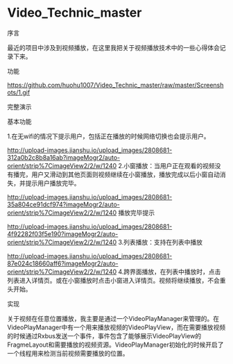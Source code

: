 # Video_Technic_master
序言

最近的项目中涉及到视频播放，在这里我把关于视频播放技术中的一些心得体会记录下来。

功能

https://github.com/huohu1007/Video_Technic_master/raw/master/Screenshots/1.gif

完整演示



基本功能

1.在无wifi的情况下提示用户，包括正在播放的时候网络切换也会提示用户。


http://upload-images.jianshu.io/upload_images/2808681-312a0b2c8b8a16ab?imageMogr2/auto-orient/strip%7CimageView2/2/w/1240
2.小窗播放：当用户正在观看的视频没有播完，用户又滑动到其他页面则视频继续在小窗播放，播放完成以后小窗自动消失，并提示用户播放完毕。


http://upload-images.jianshu.io/upload_images/2808681-35a804ce91dcf974?imageMogr2/auto-orient/strip%7CimageView2/2/w/1240
播放完毕提示


http://upload-images.jianshu.io/upload_images/2808681-4f92282f03f5e190?imageMogr2/auto-orient/strip%7CimageView2/2/w/1240
3.列表播放：支持在列表中播放


http://upload-images.jianshu.io/upload_images/2808681-87e024c18660aff6?imageMogr2/auto-orient/strip%7CimageView2/2/w/1240
4.跨界面播放，在列表中播放时，点击列表进入详情页。或在小窗播放时点击小窗进入详情页。视频将继续播放，不会重头开始。

实现

关于视频在任意位置播放，我主要是通过一个VideoPlayManager来管理的。在VideoPlayManager中有一个用来播放视频的VideoPlayView，而在需要播放视频的时候通过Rxbus发送一个事件，事件包含了能够展示VideoPlayView的FragmeLayout和需要播放的视频资源。VideoPlayManager初始化的时候开启了一个线程用来检测当前视频需要播放的位置。
